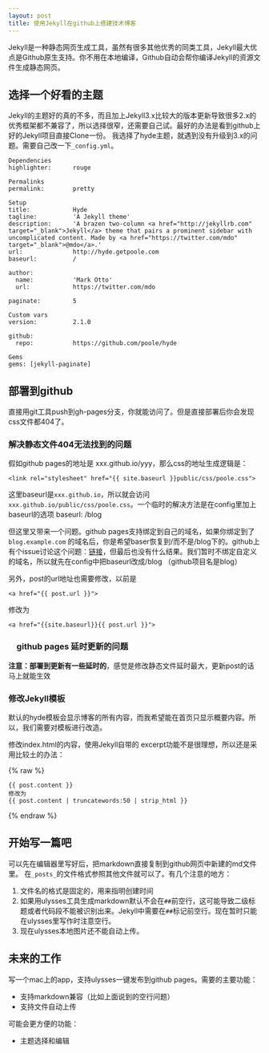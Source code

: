 ```yaml
---
layout: post
title: 使用Jekyll在github上搭建技术博客
---
```


Jekyll是一种静态网页生成工具，虽然有很多其他优秀的同类工具，Jekyll最大优点是Github原生支持。你不用在本地编译，Github自动会帮你编译Jekyll的资源文件生成静态网页。

## 选择一个好看的主题
Jekyll的主题好的真的不多，而且加上Jekyll3.x比较大的版本更新导致很多2.x的优秀框架都不兼容了，所以选择很窄，还需要自己试。最好的办法是看到github上好的Jekyll项目直接Clone一份。
我选择了hyde主题，就遇到没有升级到3.x的问题。需要自己改一下`_config.yml`。

	Dependencies
	highlighter:      rouge
	
	Permalinks
	permalink:        pretty
	
	Setup
	title:            Hyde
	tagline:          'A Jekyll theme'
	description:      'A brazen two-column <a href="http://jekyllrb.com" target="_blank">Jekyll</a> theme that pairs a prominent sidebar with uncomplicated content. Made by <a href="https://twitter.com/mdo" target="_blank">@mdo</a>.'
	url:              http://hyde.getpoole.com
	baseurl:          /
	
	author:
	  name:           'Mark Otto'
	  url:            https://twitter.com/mdo
	
	paginate:         5
	
	Custom vars
	version:          2.1.0
	
	github:
	  repo:           https://github.com/poole/hyde
	
	Gems
	gems: [jekyll-paginate]

## 部署到github
直接用git工具push到gh-pages分支，你就能访问了。但是直接部署后你会发现css文件都404了。

### 解决静态文件404无法找到的问题
假如github pages的地址是 xxx.github.io/yyy，那么css的地址生成逻辑是：

	<link rel="stylesheet" href="{{ site.baseurl }}public/css/poole.css">

这里baseurl是`xxx.github.io`，所以就会访问 `xxx.github.io/public/css/poole.css`。一个临时的解决方法是在config里加上baseurl的选项
	baseurl: /blog

但这里又带来一个问题。github pages支持绑定到自己的域名，如果你绑定到了`blog.example.com` 的域名后，你是希望baser恢复到/而不是/blog下的。github上有个issue讨论这个问题：[链接](https://github.com/jekyll/jekyll/issues/332)，但最后也没有什么结果。我们暂时不绑定自定义的域名，所以就先在config中把baseurl改成/blog （github项目名是blog）

另外，post的url地址也需要修改，以前是

	<a href="{{ post.url }}">

修改为

	<a href="{{site.baseurl}}{{ post.url }}">

### 　github pages 延时更新的问题
**注意：部署到更新有一些延时的**，感觉是修改静态文件延时最大，更新post的话马上就能生效

### 修改Jekyll模板
默认的hyde模板会显示博客的所有内容，而我希望能在首页只显示概要内容。所以，我们需要对模板进行改造。

修改index.html的内容，使用Jekyll自带的 excerpt功能不是很理想，所以还是采用比较土的办法：

{% raw %}

	{{ post.content }} 
	修改为
	{{ post.content | truncatewords:50 | strip_html }}

{% endraw %}

## 开始写一篇吧
可以先在编辑器里写好后，把markdown直接复制到github网页中新建的md文件里。
在`_posts_`的文件格式参照其他文件就可以了。有几个注意的地方：

1. 文件名的格式是固定的，用来指明创建时间
2. 如果用ulysses工具生成markdown默认不会在`##`前空行，这可能导致二级标题或者代码段不能被识别出来。Jekyll中需要在`##`标记前空行。现在暂时只能在ulysses里写作时注意空行。
3. 现在ulysses本地图片还不能自动上传。

## 未来的工作
写一个mac上的app，支持ulysses一键发布到github pages。需要的主要功能：

- 支持markdown兼容（比如上面说到的空行问题）
- 支持文件自动上传

可能会更方便的功能：

- 主题选择和编辑
